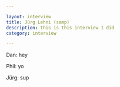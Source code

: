 ```yaml
---

layout: interview
title: Jürg Lehni (samp)
description: this is this interview I did
category: interview

---
```


Dan: hey

Phil: yo

Jürg: sup

